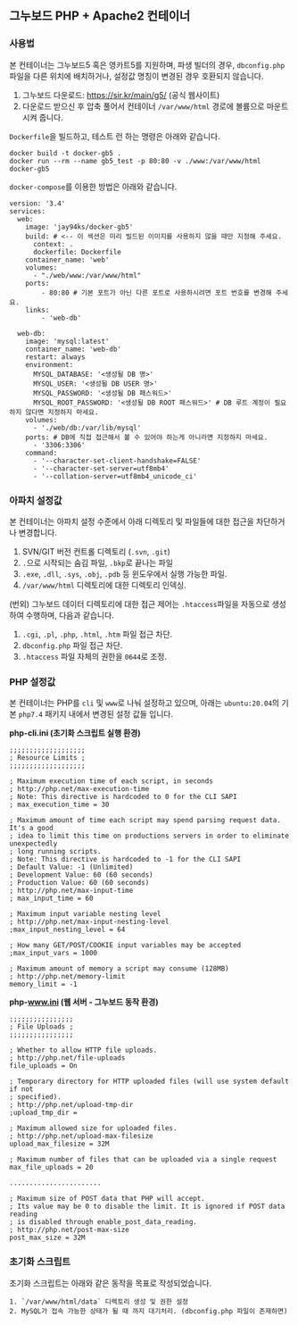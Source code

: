 ## 그누보드 PHP + Apache2 컨테이너

### 사용법
본 컨테이너는 그누보드5 혹은 영카트5를 지원하며,
파생 빌더의 경우, `dbconfig.php` 파일을 다른 위치에 배치하거나,
설정값 명칭이 변경된 경우 호환되지 않습니다.

1. 그누보드 다운로드: https://sir.kr/main/g5/ (공식 웹사이트)
2. 다운로드 받으신 후 압축 풀어서 컨테이너 `/var/www/html` 경로에 볼륨으로 마운트시켜 줍니다.

`Dockerfile`을 빌드하고, 테스트 런 하는 명령은 아래와 같습니다.
```
docker build -t docker-gb5 .
docker run --rm --name gb5_test -p 80:80 -v ./www:/var/www/html docker-gb5
```

`docker-compose`를 이용한 방법은 아래와 같습니다.
```
version: '3.4'
services:
  web:
    image: 'jay94ks/docker-gb5'
    build: # <-- 이 섹션은 미리 빌드된 이미지를 사용하지 않을 때만 지정해 주세요.
      context: .
      dockerfile: Dockerfile
    container_name: 'web'
    volumes:
      - "./web/www:/var/www/html"
    ports: 
        - 80:80 # 기본 포트가 아닌 다른 포트로 사용하시려면 포트 번호를 변경해 주세요.
    links: 
        - 'web-db'
        
  web-db:
    image: 'mysql:latest'
    container_name: 'web-db'
    restart: always
    environment:
      MYSQL_DATABASE: '<생성될 DB 명>'
      MYSQL_USER: '<생성될 DB USER 명>'
      MYSQL_PASSWORD: '<생성될 DB 패스워드>'
      MYSQL_ROOT_PASSWORD: '<생성될 DB ROOT 패스워드>' # DB 루트 계정이 필요하지 않다면 지정하지 마세요.
    volumes:
      - './web/db:/var/lib/mysql'
    ports: # DB에 직접 접근해서 볼 수 있어야 하는게 아니라면 지정하지 마세요.
      - '3306:3306'
    command:
      - '--character-set-client-handshake=FALSE'
      - '--character-set-server=utf8mb4'
      - '--collation-server=utf8mb4_unicode_ci'
```

### 아파치 설정값
본 컨테이너는 아파치 설정 수준에서 아래 디렉토리 및 파일들에 대한 접근을 차단하거나 변경합니다.

1. SVN/GIT 버전 컨트롤 디렉토리 (`.svn`, `.git`)
2. `.`으로 시작되는 숨김 파일, `.bkp`로 끝나는 파일
3. `.exe`, `.dll`, `.sys`, `.obj`, `.pdb` 등 윈도우에서 실행 가능한 파일.
4. `/var/www/html` 디렉토리에 대한 디렉토리 인덱싱.

(번외) 그누보드 데이터 디렉토리에 대한 접근 제어는
`.htaccess`파일을 자동으로 생성하여 수행하며, 다음과 같습니다.

1. `.cgi`, `.pl`, `.php`, `.html`, `.htm` 파일 접근 차단.
2. `dbconfig.php` 파일 접근 차단.
3. `.htaccess` 파일 자체의 권한을 `0644`로 조정.

### PHP 설정값
본 컨테이너는 PHP를 `cli` 및 `www`로 나눠 설정하고 있으며,
아래는 `ubuntu:20.04`의 기본 `php7.4` 패키지 내에서 변경된 설정 값들 입니다.

<b>php-cli.ini (초기화 스크립트 실행 환경)</b>
```
;;;;;;;;;;;;;;;;;;;
; Resource Limits ;
;;;;;;;;;;;;;;;;;;;

; Maximum execution time of each script, in seconds
; http://php.net/max-execution-time
; Note: This directive is hardcoded to 0 for the CLI SAPI
; max_execution_time = 30

; Maximum amount of time each script may spend parsing request data. It's a good
; idea to limit this time on productions servers in order to eliminate unexpectedly
; long running scripts.
; Note: This directive is hardcoded to -1 for the CLI SAPI
; Default Value: -1 (Unlimited)
; Development Value: 60 (60 seconds)
; Production Value: 60 (60 seconds)
; http://php.net/max-input-time
; max_input_time = 60

; Maximum input variable nesting level
; http://php.net/max-input-nesting-level
;max_input_nesting_level = 64

; How many GET/POST/COOKIE input variables may be accepted
;max_input_vars = 1000

; Maximum amount of memory a script may consume (128MB)
; http://php.net/memory-limit
memory_limit = -1
```

<b>php-www.ini (웹 서버 - 그누보드 동작 환경)</b>
```
;;;;;;;;;;;;;;;;
; File Uploads ;
;;;;;;;;;;;;;;;;

; Whether to allow HTTP file uploads.
; http://php.net/file-uploads
file_uploads = On

; Temporary directory for HTTP uploaded files (will use system default if not
; specified).
; http://php.net/upload-tmp-dir
;upload_tmp_dir =

; Maximum allowed size for uploaded files.
; http://php.net/upload-max-filesize
upload_max_filesize = 32M

; Maximum number of files that can be uploaded via a single request
max_file_uploads = 20

.......................

; Maximum size of POST data that PHP will accept.
; Its value may be 0 to disable the limit. It is ignored if POST data reading
; is disabled through enable_post_data_reading.
; http://php.net/post-max-size
post_max_size = 32M
```

### 초기화 스크립트
초기화 스크립트는 아래와 같은 동작을 목표로 작성되었습니다.

```
1. `/var/www/html/data` 디렉토리 생성 및 권한 설정
2. MySQL가 접속 가능한 상태가 될 때 까지 대기처리. (dbconfig.php 파일이 존재하면)
```